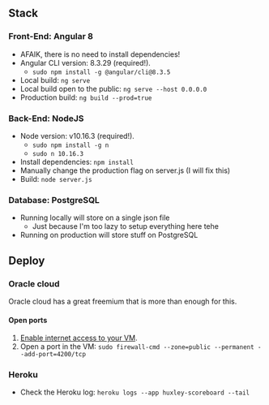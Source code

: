 ## Stack

### Front-End: Angular 8
  * AFAIK, there is no need to install dependencies!
  * Angular CLI version: 8.3.29 (required!).
    * `sudo npm install -g @angular/cli@8.3.5`
  * Local build: `
    ng serve
  `
  * Local build open to the public: `
    ng serve --host 0.0.0.0
  `
  * Production build: `
    ng build --prod=true
  `

### Back-End: NodeJS
  * Node version: v10.16.3 (required!).
    * `sudo npm install -g n`
    * `sudo n 10.16.3`
  * Install dependencies: `
    npm install
  `
  * Manually change the production flag on server.js (I will fix this)
  * Build: `
    node server.js
  `

### Database: PostgreSQL
  * Running locally will store on a single json file
    * Just because I'm too lazy to setup everything here tehe
  * Running on production will store stuff on PostgreSQL

## Deploy

### Oracle cloud

Oracle cloud has a great freemium that is more than enough for this.

#### Open ports
1. [Enable internet access to your VM](https://docs.oracle.com/en-us/iaas/developer-tutorials/tutorials/node-on-ol/01oci-ol-node-summary.htm#add-ingress-rules).
1. Open a port in the VM: `sudo firewall-cmd --zone=public --permanent --add-port=4200/tcp`

### Heroku
* Check the Heroku log: `
  heroku logs --app huxley-scoreboard --tail
`